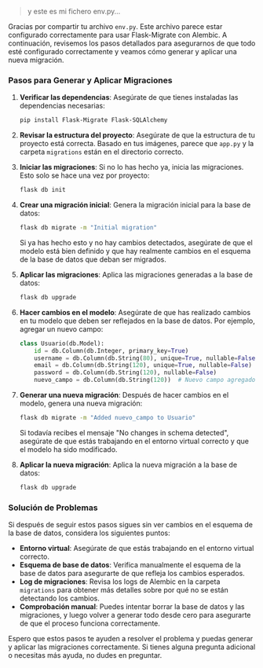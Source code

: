 > y este es mi fichero env.py...

Gracias por compartir tu archivo `env.py`. Este archivo parece estar configurado correctamente para usar Flask-Migrate con Alembic. A continuación, revisemos los pasos detallados para asegurarnos de que todo esté configurado correctamente y veamos cómo generar y aplicar una nueva migración.

### Pasos para Generar y Aplicar Migraciones

1. **Verificar las dependencias**:
   Asegúrate de que tienes instaladas las dependencias necesarias:

   ```bash
   pip install Flask-Migrate Flask-SQLAlchemy
   ```

2. **Revisar la estructura del proyecto**:
   Asegúrate de que la estructura de tu proyecto está correcta. Basado en tus imágenes, parece que `app.py` y la carpeta `migrations` están en el directorio correcto.

3. **Iniciar las migraciones**:
   Si no lo has hecho ya, inicia las migraciones. Esto solo se hace una vez por proyecto:

   ```bash
   flask db init
   ```

4. **Crear una migración inicial**:
   Genera la migración inicial para la base de datos:

   ```bash
   flask db migrate -m "Initial migration"
   ```

   Si ya has hecho esto y no hay cambios detectados, asegúrate de que el modelo está bien definido y que hay realmente cambios en el esquema de la base de datos que deban ser migrados.

5. **Aplicar las migraciones**:
   Aplica las migraciones generadas a la base de datos:

   ```bash
   flask db upgrade
   ```

6. **Hacer cambios en el modelo**:
   Asegúrate de que has realizado cambios en tu modelo que deben ser reflejados en la base de datos. Por ejemplo, agregar un nuevo campo:

   ```python
   class Usuario(db.Model):
       id = db.Column(db.Integer, primary_key=True)
       username = db.Column(db.String(80), unique=True, nullable=False)
       email = db.Column(db.String(120), unique=True, nullable=False)
       password = db.Column(db.String(120), nullable=False)
       nuevo_campo = db.Column(db.String(120))  # Nuevo campo agregado
   ```

7. **Generar una nueva migración**:
   Después de hacer cambios en el modelo, genera una nueva migración:

   ```bash
   flask db migrate -m "Added nuevo_campo to Usuario"
   ```

   Si todavía recibes el mensaje "No changes in schema detected", asegúrate de que estás trabajando en el entorno virtual correcto y que el modelo ha sido modificado.

8. **Aplicar la nueva migración**:
   Aplica la nueva migración a la base de datos:

   ```bash
   flask db upgrade
   ```

### Solución de Problemas

Si después de seguir estos pasos sigues sin ver cambios en el esquema de la base de datos, considera los siguientes puntos:

- **Entorno virtual**: Asegúrate de que estás trabajando en el entorno virtual correcto.
- **Esquema de base de datos**: Verifica manualmente el esquema de la base de datos para asegurarte de que refleja los cambios esperados.
- **Log de migraciones**: Revisa los logs de Alembic en la carpeta `migrations` para obtener más detalles sobre por qué no se están detectando los cambios.
- **Comprobación manual**: Puedes intentar borrar la base de datos y las migraciones, y luego volver a generar todo desde cero para asegurarte de que el proceso funciona correctamente.

Espero que estos pasos te ayuden a resolver el problema y puedas generar y aplicar las migraciones correctamente. Si tienes alguna pregunta adicional o necesitas más ayuda, no dudes en preguntar.
